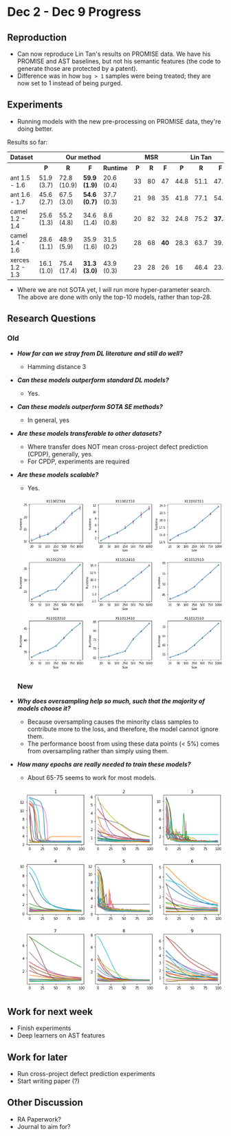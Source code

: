 # Dec 2 - Dec 9 Progress

## Reproduction

* Can now reproduce Lin Tan's results on PROMISE data. We have his PROMISE and AST baselines, but not his semantic features (the code to generate those are protected by a patent).
* Difference was in how `bug > 1` samples were being treated; they are now set to 1 instead of being purged.

## Experiments

* Running models with the new pre-processing on PROMISE data, they're doing better.

Results so far:

<table>
  <tr>
    <th>Dataset</th>
    <th colspan="4">Our method</th>
    <th colspan="3">MSR</th>
    <th colspan="3">Lin Tan</th>
  </tr>
  <tr>
    <th></th>
  	<th>P</th>
    <th>R</th>
    <th>F</th>
    <th>Runtime</th>
    <th>P</th>
    <th>R</th>
    <th>F</th>
    <th>P</th>
    <th>R</th>
    <th>F</th>
  </tr>
  <tr>
    <td>ant 1.5 - 1.6</td>
  	<td>51.9 (3.7)</td>
    <td>72.8 (10.9)</td>
    <td><b>59.9 (1.9)</b></td>
    <td>20.6 (0.4)</td>
    <td>33</td>
    <td>80</td>
    <td>47</td>
    <td>44.8</td>
    <td>51.1</td>
    <td>47.7</td>
  </tr>
  <tr>
    <td>ant 1.6 - 1.7</td>
  	<td>45.6 (2.7)</td>
    <td>67.5 (3.0)</td>
    <td><b>54.6 (0.7)</b></td>
    <td>37.7 (0.3)</td>
    <td>21</td>
    <td>98</td>
    <td>35</td>
    <td>41.8</td>
    <td>77.1</td>
    <td>54.2</td>
  </tr>
  <tr>
  	<td>camel 1.2 - 1.4</td>
		<td>25.6 (1.3)</td>    
    <td>55.2 (4.8)</td>
    <td>34.6 (1.4)</td>
    <td>8.6 (0.8)</td>
    <td>20</td>
    <td>82</td>
    <td>32</td>
    <td>24.8</td>
    <td>75.2</td>
    <td><b>37.3</b></td>
  </tr>
  <tr>
  	<td>camel 1.4 - 1.6</td>
    <td>28.6 (1.1)</td>
    <td>48.9 (5.9)</td>
    <td>35.9 (1.6)</td>
    <td>31.5 (0.2)</td>
    <td>28</td>
    <td>68</td>
    <td><b>40</b></td>
    <td>28.3</td>
    <td>63.7</td>
    <td>39.1</td>
  </tr>
  <tr>
  	<td>xerces 1.2 - 1.3</td>
    <td>16.1 (1.0)</td>
    <td>75.4 (17.4)</td>
    <td><b>31.3 (3.0)</b></td>
    <td>43.9 (0.3)</td>
    <td>23</td>
    <td>28</td>
    <td>26</td>
    <td>16</td>
    <td>46.4</td>
    <td>23.8</td>
  </tr>
</table>

* Where we are not SOTA yet, I will run more hyper-parameter search. The above are done with only the top-10 models, rather than top-28.

## Research Questions

### Old

* ***How far can we stray from DL literature and still do well?***

    * Hamming distance 3

* ***Can these models outperform standard DL models?***

    * Yes.

* ***Can these models outperform SOTA SE methods?***

    * In general, yes

* ***Are these models transferable to other datasets?***

    * Where transfer does NOT mean cross-project defect prediction (CPDP), generally, yes.
    * For CPDP, experiments are required

* ***Are these models scalable?***

    * Yes.

    ![scalability plots](./scalability.png)

    ### New

* ***Why does oversampling help so much, such that the majority of models choose it?***

    * Because oversampling causes the minority class samples to contribute more to the loss, and therefore, the model cannot ignore them.
    * The performance boost from using these data points (< 5%) comes from oversampling rather than simply using them.

* ***How many epochs are really needed to train these models?***

    * About 65-75 seems to work for most models.

    ![epochs](./epochs.png)

## Work for next week

* Finish experiments
* Deep learners on AST features

## Work for later

* Run cross-project defect prediction experiments
* Start writing paper (?)

## Other Discussion

* RA Paperwork?
* Journal to aim for?



